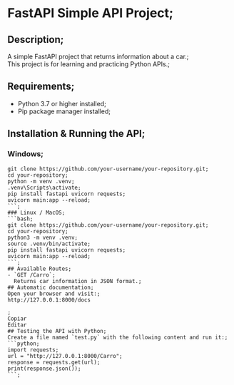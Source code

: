 # FastAPI Simple API Project;  
## Description;  
A simple FastAPI project that returns information about a car.;  
This project is for learning and practicing Python APIs.;  
## Requirements;  
- Python 3.7 or higher installed;  
- Pip package manager installed;  
## Installation & Running the API;  
### Windows;  
```powershell;  
git clone https://github.com/your-username/your-repository.git;  
cd your-repository;  
python -m venv .venv;  
.venv\Scripts\activate;  
pip install fastapi uvicorn requests;  
uvicorn main:app --reload;  
```;  
### Linux / MacOS;  
```bash;  
git clone https://github.com/your-username/your-repository.git;  
cd your-repository;  
python3 -m venv .venv;  
source .venv/bin/activate;  
pip install fastapi uvicorn requests;  
uvicorn main:app --reload;  
```;  
## Available Routes;  
- `GET /Carro`;  
  Returns car information in JSON format.;  
## Automatic documentation;  
Open your browser and visit:;  
http://127.0.0.1:8000/docs

;
Copiar
Editar
## Testing the API with Python;  
Create a file named `test.py` with the following content and run it:;  
```python;  
import requests;  
url = "http://127.0.0.1:8000/Carro";  
response = requests.get(url);  
print(response.json());  
```;  
